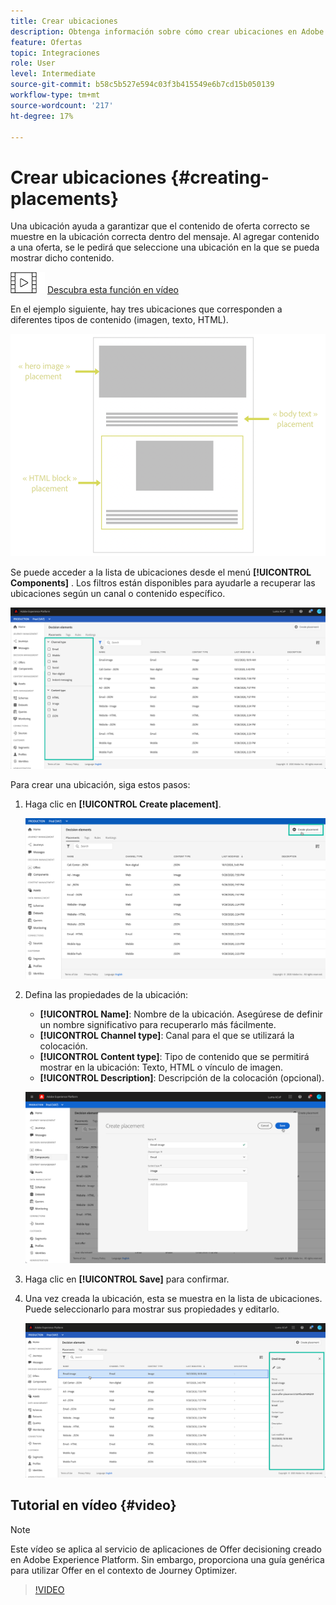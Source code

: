 ```yaml
---
title: Crear ubicaciones
description: Obtenga información sobre cómo crear ubicaciones en Adobe Experience Platform.
feature: Ofertas
topic: Integraciones
role: User
level: Intermediate
source-git-commit: b58c5b527e594c03f3b415549e6b7cd15b050139
workflow-type: tm+mt
source-wordcount: '217'
ht-degree: 17%

---
```


# Crear ubicaciones {#creating-placements}

Una ubicación ayuda a garantizar que el contenido de oferta correcto se muestre en la ubicación correcta dentro del mensaje. Al agregar contenido a una oferta, se le pedirá que seleccione una ubicación en la que se pueda mostrar dicho contenido.

![](../../assets/do-not-localize/how-to-video.png) [Descubra esta función en vídeo](#video)

En el ejemplo siguiente, hay tres ubicaciones que corresponden a diferentes tipos de contenido (imagen, texto, HTML).

![](../../assets/offers_placement_schema.png)

Se puede acceder a la lista de ubicaciones desde el menú **[!UICONTROL Components]** . Los filtros están disponibles para ayudarle a recuperar las ubicaciones según un canal o contenido específico.

![](../../assets/placements_filter.png)

Para crear una ubicación, siga estos pasos:

1. Haga clic en **[!UICONTROL Create placement]**.

   ![](../../assets/offers_placement_creation.png)

1. Defina las propiedades de la ubicación:

   * **[!UICONTROL Name]**: Nombre de la ubicación. Asegúrese de definir un nombre significativo para recuperarlo más fácilmente.
   * **[!UICONTROL Channel type]**: Canal para el que se utilizará la colocación.
   * **[!UICONTROL Content type]**: Tipo de contenido que se permitirá mostrar en la ubicación: Texto, HTML o vínculo de imagen.
   * **[!UICONTROL Description]**: Descripción de la colocación (opcional).

   ![](../../assets/offers_placement_creation_properties.png)

1. Haga clic en **[!UICONTROL Save]** para confirmar.

1. Una vez creada la ubicación, esta se muestra en la lista de ubicaciones. Puede seleccionarlo para mostrar sus propiedades y editarlo.

   ![](../../assets/placement_created.png)

## Tutorial en vídeo {#video}

>[!NOTE]
>
>Este vídeo se aplica al servicio de aplicaciones de Offer decisioning creado en Adobe Experience Platform. Sin embargo, proporciona una guía genérica para utilizar Offer en el contexto de Journey Optimizer.

>[!VIDEO](https://video.tv.adobe.com/v/329372?quality=12)
